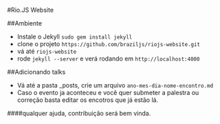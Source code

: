 #Rio.JS Website

##Ambiente
- Instale o Jekyll `sudo gem install jekyll`
- clone o projeto `https://github.com/braziljs/riojs-website.git`
- vá até `riojs-website`
- rode `jekyll --server` e verá rodando em `http://localhost:4000`

##Adicionando talks
- Vá até a pasta _posts, crie um arquivo `ano-mes-dia-nome-encontro.md`
- Caso o evento ja aconteceu e você quer submeter a palestra ou correção basta editar os encotros que já estão lá.


####qualquer ajuda, contribuição será bem vinda.
